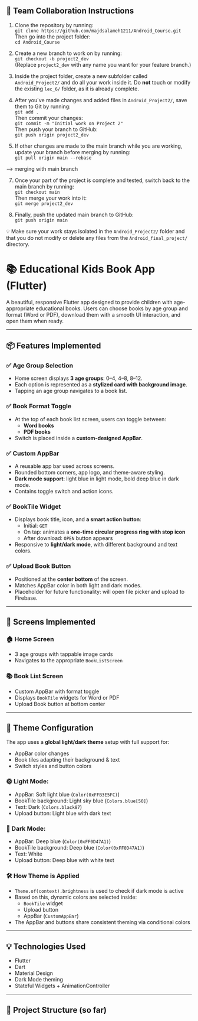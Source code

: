 ## 🤝 Team Collaboration Instructions

1. Clone the repository by running:  
`git clone https://github.com/majdsalameh1211/Android_Course.git`  
Then go into the project folder:  
`cd Android_Course`

2. Create a new branch to work on by running:  
`git checkout -b project2_dev`  
(Replace `project2_dev` with any name you want for your feature branch.)

3. Inside the project folder, create a new subfolder called `Android_Project2/` and do all your work inside it. Do **not** touch or modify the existing `lec_6/` folder, as it is already complete.

4. After you've made changes and added files in `Android_Project2/`, save them to Git by running:  
`git add .`  
Then commit your changes:  
`git commit -m "Initial work on Project 2"`  
Then push your branch to GitHub:  
`git push origin project2_dev`

5. If other changes are made to the main branch while you are working, update your branch before merging by running:  
`git pull origin main --rebase`

--> merging with main branch

7. Once your part of the project is complete and tested, switch back to the main branch by running:  
`git checkout main`  
Then merge your work into it:  
`git merge project2_dev`

8. Finally, push the updated main branch to GitHub:  
`git push origin main`

💡 Make sure your work stays isolated in the `Android_Project2/` folder and that you do not modify or delete any files from the `Android_final_project/` directory. 


# 📚 Educational Kids Book App (Flutter)

A beautiful, responsive Flutter app designed to provide children with age-appropriate educational books. Users can choose books by age group and format (Word or PDF), download them with a smooth UI interaction, and open them when ready.

---

## 📦 Features Implemented

### ✅ Age Group Selection
- Home screen displays **3 age groups**: 0–4, 4–8, 8–12.
- Each option is represented as a **stylized card with background image**.
- Tapping an age group navigates to a book list.

### ✅ Book Format Toggle
- At the top of each book list screen, users can toggle between:
  - **Word books**
  - **PDF books**
- Switch is placed inside a **custom-designed AppBar**.

### ✅ Custom AppBar
- A reusable app bar used across screens.
- Rounded bottom corners, app logo, and theme-aware styling.
- **Dark mode support**: light blue in light mode, bold deep blue in dark mode.
- Contains toggle switch and action icons.

### ✅ BookTile Widget
- Displays book title, icon, and **a smart action button**:
  - Initial: `GET`
  - On tap: animates a **one-time circular progress ring with stop icon**
  - After download: `OPEN` button appears
- Responsive to **light/dark mode**, with different background and text colors.

### ✅ Upload Book Button
- Positioned at the **center bottom** of the screen.
- Matches AppBar color in both light and dark modes.
- Placeholder for future functionality: will open file picker and upload to Firebase.

---

## 📱 Screens Implemented

### 🏠 Home Screen
- 3 age groups with tappable image cards
- Navigates to the appropriate `BookListScreen`

### 📚 Book List Screen
- Custom AppBar with format toggle
- Displays `BookTile` widgets for Word or PDF
- Upload Book button at bottom center

---

## 🎨 Theme Configuration

The app uses a **global light/dark theme** setup with full support for:

- AppBar color changes
- Book tiles adapting their background & text
- Switch styles and button colors

### 🌞 Light Mode:
- AppBar: Soft light blue (`Color(0xFFB3E5FC)`)
- BookTile background: Light sky blue (`Colors.blue[50]`)
- Text: Dark (`Colors.black87`)
- Upload button: Light blue with dark text

### 🌙 Dark Mode:
- AppBar: Deep blue (`Color(0xFF0D47A1)`)
- BookTile background: Deep blue (`Color(0xFF0D47A1)`)
- Text: White
- Upload button: Deep blue with white text

### 🛠 How Theme is Applied
- `Theme.of(context).brightness` is used to check if dark mode is active
- Based on this, dynamic colors are selected inside:
  - `BookTile` widget
  - Upload button
  - AppBar (`CustomAppBar`)
- The AppBar and buttons share consistent theming via conditional colors

---

## 💡 Technologies Used

- Flutter
- Dart
- Material Design
- Dark Mode theming
- Stateful Widgets + AnimationController

---

## 📂 Project Structure (so far)



